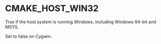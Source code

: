   

# CMAKE_HOST_WIN32  
True if the host system is running Windows, including Windows 64-bit and MSYS.  

Set to false on Cygwin.  

